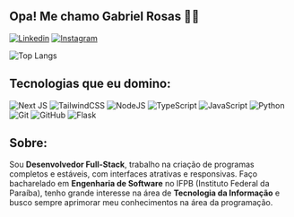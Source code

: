 
## Opa! Me chamo Gabriel Rosas 🤙🏽

[![Linkedin](https://img.shields.io/badge/LinkedIn-0077B5?style=for-the-badge&logo=linkedin&logoColor=white)](https://www.linkedin.com/in/devgabrielrosas/)
[![Instagram](https://img.shields.io/badge/Instagram-E4405F?style=for-the-badge&logo=instagram&logoColor=white)](https://www.instagram.com/_devgabrielrosas/) 

<div display="inline-block">
 
![Top Langs](https://github-readme-stats.vercel.app/api/top-langs/?username=devgabrielrosas&layout=compact&theme=dark)
</div>

## Tecnologias que eu domino:

![Next JS](https://img.shields.io/badge/Next-black?style=for-the-badge&logo=next.js&logoColor=white)
![TailwindCSS](https://img.shields.io/badge/tailwindcss-%2338B2AC.svg?style=for-the-badge&logo=tailwind-css&logoColor=white)
![NodeJS](https://img.shields.io/badge/node.js-6DA55F?style=for-the-badge&logo=node.js&logoColor=white)
![TypeScript](https://img.shields.io/badge/typescript-%23007ACC.svg?style=for-the-badge&logo=typescript&logoColor=white)
![JavaScript](https://img.shields.io/badge/javascript-%23323330.svg?style=for-the-badge&logo=javascript&logoColor=%23F7DF1E)
![Python](https://img.shields.io/badge/python-3670A0?style=for-the-badge&logo=python&logoColor=ffdd54)
![Git](https://img.shields.io/badge/git-%23F05033.svg?style=for-the-badge&logo=git&logoColor=white)
![GitHub](https://img.shields.io/badge/github-%23121011.svg?style=for-the-badge&logo=github&logoColor=white)
![Flask](https://img.shields.io/badge/flask-%23000.svg?style=for-the-badge&logo=flask&logoColor=white)

## Sobre:

 Sou **Desenvolvedor Full-Stack**, trabalho na criação de programas completos e estáveis, com interfaces atrativas e responsivas. Faço bacharelado em **Engenharia de Software** no IFPB (Instituto Federal da Paraíba), tenho grande interesse na área de **Tecnologia da Informação** e busco sempre aprimorar meu conhecimentos na área da programação.
